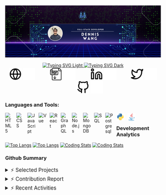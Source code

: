 ![banner](https://github.com/denniszwang/denniszwang/blob/main/img/banner.png)
<div align="center">
  <a href="https://git.io/typing-svg#gh-light-mode-only">
    <img src="https://readme-typing-svg.herokuapp.com?font=Fira+Code&size=35&Duration=3000&pause=1000&color=000&center=true&vCenter=true&random=false&width=550&height=55&lines=Full-Stack+Web+Developer;Experienced+UI%2FUX+Designer;Computer+Science+Master" alt="Typing SVG Light" />
  </a>
  <a href="https://git.io/typing-svg#gh-dark-mode-only">
    <img src="https://readme-typing-svg.herokuapp.com?font=Fira+Code&size=35&Duration=3000&pause=1000&color=fff&center=true&vCenter=true&random=false&width=550&height=55&lines=Full-Stack+Web+Developer;Experienced+UI%2FUX+Designer;Computer+Science+Master" alt="Typing SVG Dark" />
  </a>
</div>

<div align="center" style="text-align: center;">
  <a href="https://denniszwang.github.io/#gh-light-mode-only"><img src="./img/globe-light.svg" alt="website" width="40"></a>
  <a href="https://denniszwang.github.io/#gh-dark-mode-only"><img src="./img/globe-dark.svg" alt="website" width="40"></a>
  &#8287;&#8287;&#8287;&#8287;&#8287;&#8287;&#8287;&#8287;&#8287;&#8287;
  <a href="https://drive.google.com/file/d/1HSc0zjag_MQ6pcE0mBG8ZtifngaFRk0X/view?usp=drive_link#gh-light-mode-only"><img src="./img/file-light.svg" alt="website" width="40"></a>
  <a href="https://drive.google.com/file/d/1HSc0zjag_MQ6pcE0mBG8ZtifngaFRk0X/view?usp=drive_link#gh-dark-mode-only"><img src="./img/file-dark.svg" alt="website" width="40"></a>
  &#8287;&#8287;&#8287;&#8287;&#8287;&#8287;&#8287;&#8287;&#8287;&#8287;
  <a href="https://linkedin.com/in/denniswang1011#gh-light-mode-only"><img src="./img/linkedin-light.svg" alt="website" width="40"></a>
  <a href="https://linkedin.com/in/denniswang1011#gh-dark-mode-only"><img src="./img/linkedin-dark.svg" alt="website" width="40"></a>
  &#8287;&#8287;&#8287;&#8287;&#8287;&#8287;&#8287;&#8287;&#8287;&#8287;
  <a href="https://x.com/coachdwang#gh-light-mode-only"><img src="./img/twitter-light.svg" alt="website" width="40"></a>
  <a href="https://x.com/coachdwang#gh-dark-mode-only"><img src="./img/twitter-dark.svg" alt="website" width="40"></a>
  &#8287;&#8287;&#8287;&#8287;&#8287;&#8287;&#8287;&#8287;&#8287;&#8287;
  <a href="https://github.com/denniszwang#gh-light-mode-only"><img src="./img/github-light.svg" alt="website" width="40"></a>
  <a href="https://github.com/denniszwang#gh-dark-mode-only"><img src="./img/github-dark.svg" alt="website" width="40"></a>
</div>

### Languages and Tools:
<img align="left" alt="HTML5" width="26px" src="https://cdn.jsdelivr.net/gh/devicons/devicon/icons/html5/html5-original.svg" style="padding-right:10px;" />
<img align="left" alt="CSS" width="26px" src="https://cdn.jsdelivr.net/gh/devicons/devicon/icons/css3/css3-original.svg"" style="padding-right:10px;" />
<img align="left" alt="JavaScript" width="26px" src="https://cdn.jsdelivr.net/gh/devicons/devicon/icons/javascript/javascript-original.svg" style="padding-right:10px;" />
<img align="left" alt="Vue" width="26px" src="https://upload.wikimedia.org/wikipedia/commons/9/95/Vue.js_Logo_2.svg" style="padding-right:10px;"/>
<img align="left" alt="React" width="26px" src="https://cdn.jsdelivr.net/gh/devicons/devicon/icons/react/react-original.svg" style="padding-right:10px;" />
<img align="left" alt="GraphQL" width="26px" src="https://cdn.jsdelivr.net/gh/devicons/devicon/icons/graphql/graphql-plain.svg" style="padding-right:10px;" />
<img align="left" alt="Node.js" width="26px" src="https://cdn.jsdelivr.net/gh/devicons/devicon/icons/nodejs/nodejs-original.svg" style="padding-right:10px;" />
<img align="left" alt="MongoDB" width="26px" src="https://cdn.jsdelivr.net/gh/devicons/devicon/icons/mongodb/mongodb-original.svg" style="padding-right:10px;" />
<img align="left" alt="SQL" width="26px" src="https://cdn.jsdelivr.net/gh/devicons/devicon/icons/mysql/mysql-original.svg" style="padding-right:10px;" />
<img align="left" alt="Postgresql" width="26px" src="https://upload.wikimedia.org/wikipedia/commons/2/29/Postgresql_elephant.svg" style="padding-right:10px;" />
<img align="left" alt="Python" width="26px" src="https://raw.githubusercontent.com/devicons/devicon/master/icons/python/python-original.svg" style="padding-right:10px;" />
<img align="left" alt="Java" width="26px" src="https://raw.githubusercontent.com/devicons/devicon/master/icons/java/java-original.svg" style="padding-right:10px;" />
<br>

### Development Analytics
[![Top Langs](https://github-readme-stats-pi-ten-86.vercel.app/api/top-langs/?username=denniszwang&langs_count=6&layout=compact&theme=github_dark&hide_border=true&card_width=495)](https://github.com/denniszwang/github-readme-stats#gh-dark-mode-only)
[![Top Langs](https://github-readme-stats-pi-ten-86.vercel.app/api/top-langs/?username=denniszwang&langs_count=6&layout=compact&hide_border=true&card_width=495)](https://github.com/denniszwang/github-readme-stats#gh-light-mode-only)
[![Coding Stats](https://github-readme-stats-pi-ten-86.vercel.app/api/wakatime?username=denniszwang&langs_count=6&layout=compact&theme=github_dark&hide_border=true&custom_title=Weekly%20Coding%20Overview)](https://github.com/denniszwang/github-readme-stats#gh-dark-mode-only)
[![Coding Stats](https://github-readme-stats-pi-ten-86.vercel.app/api/wakatime?username=denniszwang&langs_count=6&layout=compact&hide_border=true&custom_title=Weekly%20Coding%20Overview)](https://github.com/denniszwang/github-readme-stats#gh-light-mode-only)

### Github Summary
<details>
  <summary style="font-size: 1.2em;">⚡ Selected Projects</summary>

<!--[![Dennis's GitHub repo-Dark](https://github-readme-stats-pi-ten-86.vercel.app/api/pin/?username=denniszwang&repo=js_project&theme=github_dark&hide_border=true)](https://github.com/denniszwang/github-readme-stats#gh-dark-mode-only)
[![Dennis's GitHub repo-Light](https://github-readme-stats-pi-ten-86.vercel.app/api/pin/?username=denniszwang&repo=js_project&theme=github_dark&hide_border=true)](https://github.com/denniszwang/github-readme-stats#gh-light-mode-only)
[![Dennis's GitHub repo-Dark](https://github-readme-stats-pi-ten-86.vercel.app/api/pin/?username=denniszwang&repo=js_project&theme=github_dark&hide_border=true)](https://github.com/denniszwang/github-readme-stats#gh-dark-mode-only)
[![Dennis's GitHub repo-Light](https://github-readme-stats-pi-ten-86.vercel.app/api/pin/?username=denniszwang&repo=js_project&theme=github_dark&hide_border=true)](https://github.com/denniszwang/github-readme-stats#gh-light-mode-only)-->
</details>

<details>
  <summary style="font-size: 1.2em;">⚡ Contribution Report</summary>
  
  #### Contributions Overview
  [![GitHub Streak](https://streak-stats.demolab.com?user=denniszwang&theme=github-dark-blue&hide_border=true)](https://git.io/streak-stats#gh-dark-mode-only)
  [![GitHub Streak](https://streak-stats.demolab.com?user=denniszwang&hide_border=true)](https://git.io/streak-stats#gh-light-mode-only)
  
  #### Contributions in the last year
  ![Snake animation](https://github.com/denniszwang/denniszwang/blob/output/github-contribution-grid-snake-dark.svg#gh-dark-mode-only)
  ![Snake animation](https://github.com/denniszwang/denniszwang/blob/output/github-contribution-grid-snake.svg#gh-light-mode-only)
</details>

<details>
  <summary style="font-size: 1.2em;">⚡ Recent Activities</summary>
  
<!--START_SECTION:activity-->
1. 🎉 Merged PR [#2](https://github.com/denniszwang/denniszwang/pull/2) in [denniszwang/denniszwang](https://github.com/denniszwang/denniszwang)
2. 💪 Opened PR [#2](https://github.com/denniszwang/denniszwang/pull/2) in [denniszwang/denniszwang](https://github.com/denniszwang/denniszwang)
3. 🎉 Merged PR [#1](https://github.com/denniszwang/denniszwang/pull/1) in [denniszwang/denniszwang](https://github.com/denniszwang/denniszwang)
4. 💪 Opened PR [#1](https://github.com/denniszwang/denniszwang/pull/1) in [denniszwang/denniszwang](https://github.com/denniszwang/denniszwang)
<!--END_SECTION:activity-->
</details>
